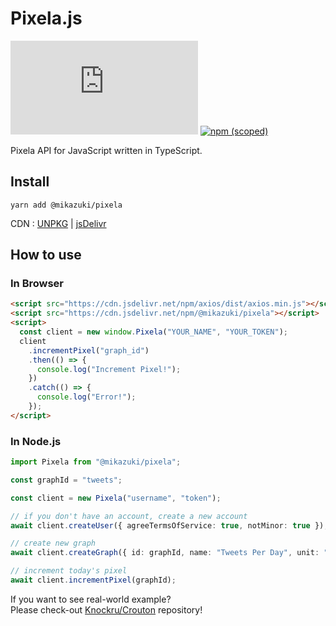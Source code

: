 # Pixela.js

[![GitHub](https://img.shields.io/github/license/mika-f/pixela.js?style=flat-square)](./LICENSE)
[![npm (scoped)](https://img.shields.io/npm/v/@mikazuki/pixela?style=flat-square)](https://www.npmjs.com/package/@mikazuki/pixela)

Pixela API for JavaScript written in TypeScript.

## Install

```
yarn add @mikazuki/pixela
```

CDN : [UNPKG](https://unpkg.com/@mikazuki/pixela) | [jsDelivr](https://cdn.jsdelivr.net/npm/@mikazuki/pixela)

## How to use

### In Browser

```html
<script src="https://cdn.jsdelivr.net/npm/axios/dist/axios.min.js"></script>
<script src="https://cdn.jsdelivr.net/npm/@mikazuki/pixela"></script>
<script>
  const client = new window.Pixela("YOUR_NAME", "YOUR_TOKEN");
  client
    .incrementPixel("graph_id")
    .then(() => {
      console.log("Increment Pixel!");
    })
    .catch(() => {
      console.log("Error!");
    });
</script>
```

### In Node.js

```typescript
import Pixela from "@mikazuki/pixela";

const graphId = "tweets";

const client = new Pixela("username", "token");

// if you don't have an account, create a new account
await client.createUser({ agreeTermsOfService: true, notMinor: true });

// create new graph
await client.createGraph({ id: graphId, name: "Tweets Per Day", unit: "tweets", ...});

// increment today's pixel
await client.incrementPixel(graphId);
```

If you want to see real-world example?  
Please check-out [Knockru/Crouton](https://github.com/Knockru/Crouton) repository!
